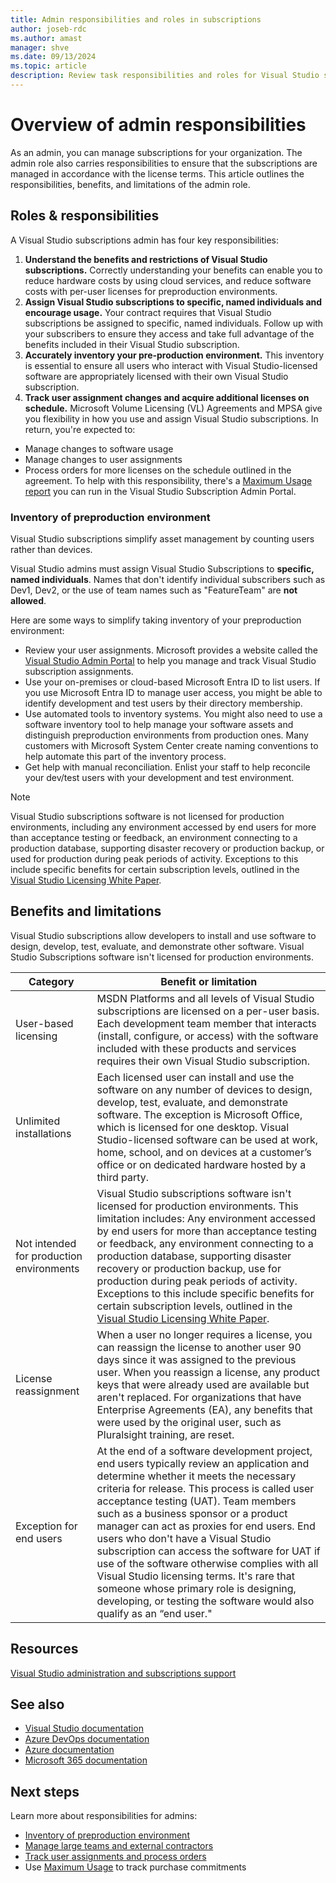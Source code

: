 ```yaml
---
title: Admin responsibilities and roles in subscriptions
author: joseb-rdc
ms.author: amast
manager: shve
ms.date: 09/13/2024
ms.topic: article
description: Review task responsibilities and roles for Visual Studio subscription admins, such as ensuring subscriptions are managed in accordance with license terms.
---
```

# Overview of admin responsibilities

As an admin, you can manage subscriptions for your organization.  The admin role also carries responsibilities to ensure that the subscriptions are managed in accordance with the license terms. This article outlines the responsibilities, benefits, and limitations of the admin role.

## Roles & responsibilities

A Visual Studio subscriptions admin has four key responsibilities:

1. **Understand the benefits and restrictions of Visual Studio subscriptions.** Correctly understanding your benefits can enable you to reduce hardware costs by using cloud services, and reduce software costs with per-user licenses for preproduction environments. 
2. **Assign Visual Studio subscriptions to specific, named individuals and encourage usage.** Your contract requires that Visual Studio subscriptions be assigned to specific, named individuals. Follow up with your subscribers to ensure they access and take full advantage of the benefits included in their Visual Studio subscription.
3. **Accurately inventory your pre-production environment.** This inventory is essential to ensure all users who interact with Visual Studio-licensed software are appropriately licensed with their own Visual Studio subscription. 
4. **Track user assignment changes and acquire additional licenses on schedule.** Microsoft Volume Licensing (VL) Agreements and MPSA give you flexibility in how you use and assign Visual Studio subscriptions. In return, you're expected to:
+ Manage changes to software usage
+ Manage changes to user assignments
+ Process orders for more licenses on the schedule outlined in the agreement.  To help with this responsibility, there's a [Maximum Usage report](maximum-usage.md) you can run in the Visual Studio Subscription Admin Portal. 

### Inventory of preproduction environment

Visual Studio subscriptions simplify asset management by counting users rather than devices.

Visual Studio admins must assign Visual Studio Subscriptions to **specific, named individuals**. Names that don't identify individual subscribers such as Dev1, Dev2, or the use of team names such as "FeatureTeam" are **not allowed**.

Here are some ways to simplify taking inventory of your preproduction environment:
+ Review your user assignments. Microsoft provides a website called the [Visual Studio Admin Portal](https://manage.visualstudio.com/) to help you manage and track Visual Studio subscription assignments.
+ Use your on-premises or cloud-based Microsoft Entra ID to list users. If you use Microsoft Entra ID to manage user access, you might be able to identify development and test users by their directory membership.
+ Use automated tools to inventory systems. You might also need to use a software inventory tool to help manage your software assets and distinguish preproduction environments from production ones. Many customers with Microsoft System Center create naming conventions to help automate this part of the inventory process.
+ Get help with manual reconciliation. Enlist your staff to help reconcile your dev/test users with your development and test environment.

> [!NOTE]
> Visual Studio subscriptions software is not licensed for production environments, including any environment accessed by end users for more than acceptance testing or feedback, an environment connecting to a production database, supporting disaster recovery or production backup, or used for production during peak periods of activity. Exceptions to this include specific benefits for certain subscription levels, outlined in the [Visual Studio Licensing White Paper](https://aka.ms/vslicensing).  

## Benefits and limitations

Visual Studio subscriptions allow developers to install and use software to design, develop, test, evaluate, and demonstrate other software. Visual Studio Subscriptions software isn't licensed for production environments.

| Category  | Benefit or limitation |
|-----------|---------------------  |
| User-based licensing  | MSDN Platforms and all levels of Visual Studio subscriptions are licensed on a per-user basis. Each development team member that interacts (install, configure, or access) with the software included with these products and services requires their own Visual Studio subscription.  |
| Unlimited installations  | Each licensed user can install and use the software on any number of devices to design, develop, test, evaluate, and demonstrate software. The exception is Microsoft Office, which is licensed for one desktop. Visual Studio-licensed software can be used at work, home, school, and on devices at a customer’s office or on dedicated hardware hosted by a third party.  |
| Not intended for production environments | Visual Studio subscriptions software isn't licensed for production environments.  This limitation includes:  Any environment accessed by end users for more than acceptance testing or feedback, any environment connecting to a production database, supporting disaster recovery or production backup, use for production during peak periods of activity. Exceptions to this include specific benefits for certain subscription levels, outlined in the [Visual Studio Licensing White Paper](https://aka.ms/vslicensing).  |
| License reassignment  | When a user no longer requires a license, you can reassign the license to another user 90 days since it was assigned to the previous user. When you reassign a license, any product keys that were already used are available but aren't replaced. For organizations that have Enterprise Agreements (EA), any benefits that were used by the original user, such as Pluralsight training, are reset.   |
| Exception for end users | At the end of a software development project, end users typically review an application and determine whether it meets the necessary criteria for release. This process is called user acceptance testing (UAT). Team members such as a business sponsor or a product manager can act as proxies for end users. End users who don't have a Visual Studio subscription can access the software for UAT if use of the software otherwise complies with all Visual Studio licensing terms. It's rare that someone whose primary role is designing, developing, or testing the software would also qualify as an “end user." |

## Resources

[Visual Studio administration and subscriptions support](https://aka.ms/vsadminhelp)

## See also

+ [Visual Studio documentation](/visualstudio/)
+ [Azure DevOps documentation](/azure/devops/)
+ [Azure documentation](/azure/)
+ [Microsoft 365 documentation](/microsoft-365/)

## Next steps

Learn more about responsibilities for admins:
+ [Inventory of preproduction environment](admin-inventory.md)
+ [Manage large teams and external contractors](manage-teams.md)
+ [Track user assignments and process orders](assignments-orders.md)
+ Use [Maximum Usage](maximum-usage.md) to track purchase commitments
